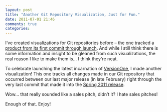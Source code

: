 ```yaml
---
layout: post
title: "Another Git Repository Visualization, Just for Fun."
date: 2011-07-01 21:46
comments: true
categories:
---
```


I’ve created visualizations for Git repositories before – the one tracked a [product from its first commit through launch][gain-new-insights]. And while I still think there is some information and insight to be gleaned from such visualizations, the real reason I like to make them is... I think they're neat.

To celebrate launching the latest incarnation of [VersionOne][versionone], I made another visualization! This one tracks all changes made in our Git repository that occurred between our last major release (in late February) right through the very last commit that made it into the [Spring 2011 release][spring-release].

Wow… that really sounded like a sales pitch, didn’t it? I hate sales pitches!

Enough of that. Enjoy!

<object width="560" height="315"><param name="movie" value="http://www.youtube.com/v/fYv9XgzY9Cc?version=3&amp;hl=en_US&amp;rel=0"></param><param name="allowFullScreen" value="true"></param><param name="allowscriptaccess" value="always"></param><embed src="http://www.youtube.com/v/fYv9XgzY9Cc?version=3&amp;hl=en_US&amp;rel=0" type="application/x-shockwave-flash" width="560" height="315" allowscriptaccess="always" allowfullscreen="true"></embed></object>

[gain-new-insights]: {{site.url}}/gain-new-insights-by-visualizing-what-youve-already-got "Gain New Insights by Visualizing What You’ve Already Got"
[versionone]: http://versionone.com/ "VersionOne - it's pronounced Agilé"
[spring-release]: http://www.versionone.com/release/2011/spring/ "VersionOne Spring 2011 Release"
